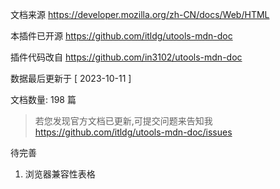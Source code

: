 文档来源 https://developer.mozilla.org/zh-CN/docs/Web/HTML

本插件已开源 https://github.com/itldg/utools-mdn-doc

插件代码改自 https://github.com/in3102/utools-mdn-doc

数据最后更新于 [ 2023-10-11 ]

文档数量: 198 篇

> 若您发现官方文档已更新,可提交问题来告知我 https://github.com/itldg/utools-mdn-doc/issues

待完善

1. 浏览器兼容性表格